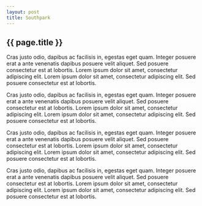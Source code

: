 ```yaml
---
layout: post
title: Southpark
---
```

<div class="grid">
  <div class="grid__col grid__col--6-of-12">
    <h2 class="article__title">{{ page.title }}</h2>
    <p>Cras justo odio, dapibus ac facilisis in, egestas eget quam. Integer posuere erat a ante venenatis dapibus posuere velit aliquet. Sed posuere consectetur est at lobortis. Lorem ipsum dolor sit amet, consectetur adipiscing elit. Lorem ipsum dolor sit amet, consectetur adipiscing elit. Sed posuere consectetur est at lobortis.</p>
    <p>Cras justo odio, dapibus ac facilisis in, egestas eget quam. Integer posuere erat a ante venenatis dapibus posuere velit aliquet. Sed posuere consectetur est at lobortis. Lorem ipsum dolor sit amet, consectetur adipiscing elit. Lorem ipsum dolor sit amet, consectetur adipiscing elit. Sed posuere consectetur est at lobortis.</p>
    <p>Cras justo odio, dapibus ac facilisis in, egestas eget quam. Integer posuere erat a ante venenatis dapibus posuere velit aliquet. Sed posuere consectetur est at lobortis. Lorem ipsum dolor sit amet, consectetur adipiscing elit. Lorem ipsum dolor sit amet, consectetur adipiscing elit. Sed posuere consectetur est at lobortis.</p>
    <p>Cras justo odio, dapibus ac facilisis in, egestas eget quam. Integer posuere erat a ante venenatis dapibus posuere velit aliquet. Sed posuere consectetur est at lobortis. Lorem ipsum dolor sit amet, consectetur adipiscing elit. Lorem ipsum dolor sit amet, consectetur adipiscing elit. Sed posuere consectetur est at lobortis.</p>
  </div>
</div>